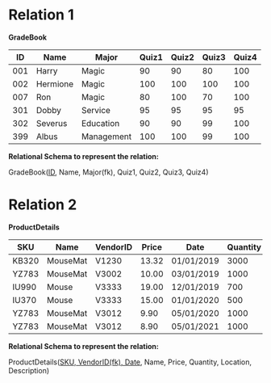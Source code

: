 # Relation 1

**GradeBook**

| **ID** | **Name** | **Major**  | **Quiz1** | **Quiz2** | **Quiz3** | **Quiz4** |
| ------ | -------- | ---------- | --------- | --------- | --------- | --------- |
| 001    | Harry    | Magic      | 90        | 90        | 80        | 100       |
| 002    | Hermione | Magic      | 100       | 100       | 100       | 100       |
| 007    | Ron      | Magic      | 80        | 100       | 70        | 100       |
| 301    | Dobby    | Service    | 95        | 95        | 95        | 95        |
| 302    | Severus  | Education  | 90        | 90        | 99        | 100       |
| 399    | Albus    | Management | 100       | 100       | 99        | 100       |

**Relational Schema to represent the relation:**

GradeBook(<u>ID</u>, Name, Major(fk), Quiz1, Quiz2, Quiz3, Quiz4)

# Relation 2

**ProductDetails**

| **SKU** | **Name** | **VendorID** | **Price** | **Date**   | **Quantity** | **Location** | **Description** |
| ------- | -------- | ------------ | --------- | ---------- | ------------ | ------------ | --------------- |
| KB320   | MouseMat | V1230        | 13.32     | 01/01/2019 | 3000         | A3           | Discontinued    |
| YZ783   | MouseMat | V3002        | 10.00     | 03/01/2019 | 1000         | A3           | Discontinued    |
| IU990   | Mouse    | V3333        | 19.00     | 12/01/2019 | 700          | A1           |                 |
| IU370   | Mouse    | V3333        | 15.00     | 01/01/2020 | 500          | A1           |                 |
| YZ783   | MouseMat | V3012        | 9.90      | 05/01/2020 | 1000         | A3           |                 |
| YZ783   | MouseMat | V3012        | 8.90      | 05/01/2021 | 1000         | A3           |                 |

**Relational Schema to represent the relation:**

ProductDetails(<u>SKU, VendorID(fk), Date</u>, Name, Price, Quantity, Location, Description)
